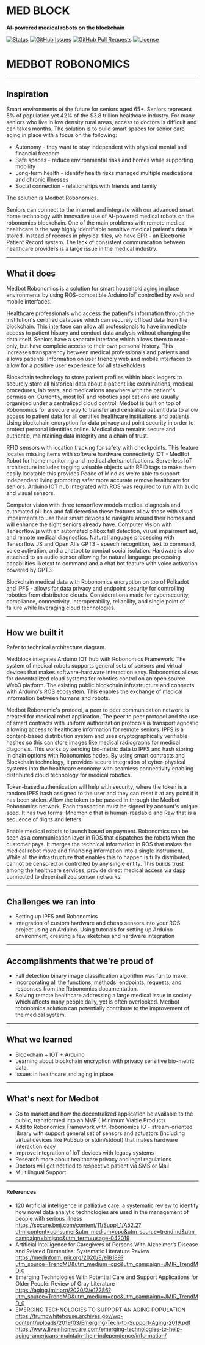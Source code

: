 # MED BLOCK 

**AI-powered medical robots on the blockchain** 

<div>
  
  [![Status](https://img.shields.io/badge/status-active-success.svg)]()
  [![GitHub Issues](https://img.shields.io/github/issues/lucylow/medblock.svg)](https://github.com/lucylow/medblock/issues)
  [![GitHub Pull Requests](https://img.shields.io/github/issues-pr/lucylow/medblock.svg)](https://github.com/lucylow/medblock/pulls)
  [![License](https://img.shields.io/bower/l/bootstrap)]()

</div>

# MEDBOT ROBONOMICS

------

## Inspiration


Smart environments of the future for seniors aged 65+. Seniors represent 5% of population yet 42% of the $3.8 trillion healthcare industry. For many seniors who live in low density rural areas, access to doctors is difficult and can takes months. The solution is to build smart spaces for senior care aging in place with a focus on the following:

* Autonomy - they want to stay independent with physical mental and financial freedom 
* Safe spaces - reduce environmental risks and homes while supporting mobility 
* Long-term health - identify health risks managed multiple medications and chronic illnesses 
* Social connection - relationships with friends and family 

The solution is Medbot Robonomics. 

Seniors can connect to the internet and integrate with our advanced smart home technology with innovative use of AI-powered medical robots on the robonomics blockchain. One of the main problems with remote medical healthcare is the way highly identifiable sensitive medical patient's  data is stored. Instead of records in physical files, we have EPR - an Electronic Patient Record system. The lack of consistent communication between healthcare providers is a large issue in the medical industry. 


------

## What it does

Medbot Robonomics is a solution for smart household aging in place environments by using ROS-compatible Arduino IoT controlled by web and mobile interfaces.

Healthcare professionals who access the patient's information through the institution's certified database which can securely offload data from the blockchain. This interface can allow all professionals to have immediate access to patient history and conduct data analysis without changing the data itself. Seniors have a separate interface which allows them to read-only, but have complete access to their own personal history. This increases transparency between medical professionals and patients and allows patients. Information on user friendly web and mobile interfaces to allow for a positive user experience for all stakeholders.

Blockchain technology to store patient profiles within block ledgers to securely store all historical data about a patient like examinations, medical procedures, lab tests, and medications anywhere with the patient's permission. Currently, most IoT and robotics applications are usually organized under a centralized cloud control. Medbot is built on top of Robonomics for a secure way to transfer and centralize patient data to allow access to patient data for all certifies healthcare institutions and patients. Using blockchain encryption for data privacy and point security in order to protect personal identities online. Medical data remains secure and authentic, maintaining data integrity and a chain of trust.


RFID sensors with location tracking for safety with checkpoints. This feature locates missing items with software hardware connectivity IOT - MedBot Robot for home monitoring and medical alerts/notifcations. Serverless IoT architecture includes tagging valuable objects with RFID tags to make them easily locatable this provides Peace of Mind as we're able to support independent living promoting safer more accurate remove healthcare for seniors. Arduino IOT hub integrated with ROS was required to run with audio and visual sensors. 

Computer vision with three tensorflow models medical diagnosis and automated pill box and fall detection these features allow those with visual impairments to use their smart devices to navigate around their homes and will enhance the sight seniors already have. Computer Vision with Tensorflow.js with an automated pillbox fall detection, visual impairment aid, and remote medical diagnostics. Natural language processing with Tensorflow JS and Open AI's GPT3 - speech recognition, text to command, voice activation, and a chatbot to combat social isolation. Hardware is also attached to an audio sensor allowing for natural language processing capabilities liketext to command and a chat bot feature with voice activation powered by GPT3.


Blockchain medical data with Robonomics encryption on top of Polkadot and IPFS - allows for data privacy and endpoint security for controlling robotics from distributed clouds. Considerations made for cybersecurity, compliance, connectivity, interoperability, reliability, and single point of failure while leveraging cloud technologies.



------

## How we built it

Refer to technical architecture diagram.

Medblock integates Arduino IOT hub with Robonomics Framework. The system of medical robots supports general sets of sensors and virtual devices that makes software-hardware interaction easy. Robonomics allows for decentralized cloud systems for robotics control on an open source Web3 platform. The existing public blockchain infrastructure and connects with Arduino's ROS ecosystem. This enables the exchange of medical information between humans and robots. 


Medbot Robonomic's protocol, a peer to peer communication network is created for medical robot application. The peer to peer protocol and the use of smart contracts with uniform authorization protocols is transport agnostic allowing access to healthcare information for remote seniors. IPFS is a content-based distribution system and uses cryptographically verifiable hashes so this can store images like medical radiographs for medical diagonsis. This works by sending bio-metric data to IPFS and hash storing in chain options with Robonomics nodes. By using smart contracts and Blockchain technology, it provides secure integration of cyber-physical systems into the healthcare economy with seamless connectivity enabling distributed cloud technology for medical robotics.


Token-based authentication will help with security, where the token is a random IPFS hash assigned to the user and they can reset it at any point if it has been stolen. Allow the token to be passed in through the Medbot Robonomics network. Each transaction must be signed by account's unique seed. It has two forms: Mnemonic that is human-readable and Raw that is a sequence of digits and letters. 


Enable medical robots to launch based on payment. Robonomics can be seen as a communication layer in ROS that dispatches the robots when the customer pays. It merges the technical information in ROS that makes the medical robot move and financing information into a single instrument. While all the infrastructure that enables this to happen is fully distributed, cannot be censored or controlled by any single entity. This builds trust among the healthcare services, provide direct medical access via dapp connected to decentrailized sensor networks. 

------

## Challenges we ran into
* Setting up IPFS and Robonomics
* Integration of custom hardware and cheap sensors into your ROS project using an Arduino. Using tutorials for setting up Arduino environment, creating a few sketches and hardware integration

------

## Accomplishments that we're proud of
* Fall detection binary image classification algorithm was fun to make.
* Incorporating all the functions, methods, endpoints, requests, and responses from the Robonomics documentation. 
* Solving remote healthcare addressing a large medical issue in society which affects many people daily, yet is often overlooked. Medbot robonomics solution can potentially contribute to the improvement of the medical system.


------

## What we learned
* Blockchain + IOT + Arduino
* Learning about blockchain encryption with privacy sensitive bio-metric data.
* Issues in healthcare and aging in place 



------


## What's next for Medbot
* Go to market and how the decentralized application be available to the public, transformed into an MVP ( Minimum Viable Product)
* Add to Robonomics Framework with Robonomics IO - stream-oriented library with support general set of sensors and actuators (including virtual devices like PubSub or stdin/stdout) that makes hardware interaction easy
* Improve integration of IoT devices with legacy systems
* Research more about healthcare privacy and legal regulations
* Doctors will get notified to respective patient via SMS or Mail 
* Multilingual Support

---
#### References

* 120 Artificial intelligence in palliative care: a systematic review to identify how novel data analytic technologies are used in the management of people with serious illness https://spcare.bmj.com/content/11/Suppl_1/A52.2?utm_content=consumer&utm_medium=cpc&utm_source=trendmd&utm_campaign=bmjspc&utm_term=usage-042019
* Artificial Intelligence for Caregivers of Persons With Alzheimer’s Disease and Related Dementias: Systematic Literature Review https://medinform.jmir.org/2020/8/e18189?utm_source=TrendMD&utm_medium=cpc&utm_campaign=JMIR_TrendMD_0
* Emerging Technologies With Potential Care and Support Applications for Older People: Review of Gray Literature https://aging.jmir.org/2020/2/e17286?utm_source=TrendMD&utm_medium=cpc&utm_campaign=JMIR_TrendMD_0
* EMERGING TECHNOLOGIES TO SUPPORT AN AGING POPULATION https://trumpwhitehouse.archives.gov/wp-content/uploads/2019/03/Emerging-Tech-to-Support-Aging-2019.pdf
https://www.liveinhomecare.com/emerging-technologies-to-help-aging-americans-maintain-their-independence/information/






